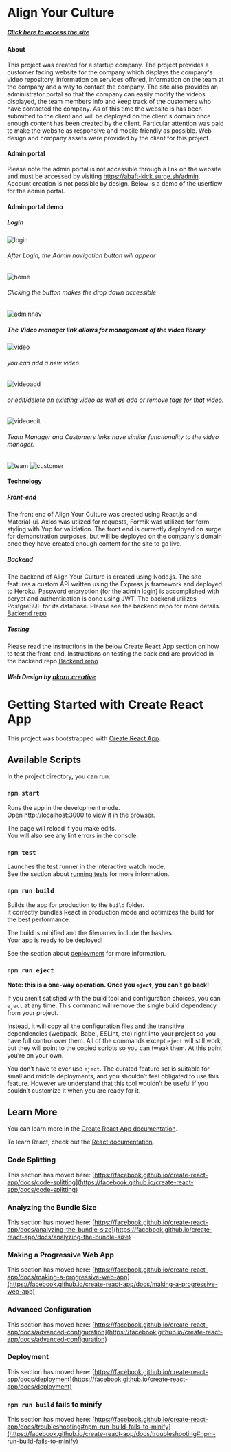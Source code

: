 # Align Your Culture

##### [Click here to access the site](https://abaft-kick.surge.sh)

#### About

This project was created for a startup company.  The project provides a customer facing website for the company which displays the company's video repository, information on services offered, information on the team at the company and a way to contact the company.  The site also provides an administrator portal so that the company can easily modify the videos displayed, the team members info and keep track of the customers who have contacted the company.  As of this time the website is has been submitted to the client and will be deployed on the client's domain once enough content has been created by the client.  Particular attention was paid to make the website as responsive and mobile friendly as possible.  Web design and company assets were provided by the client for this project.

#### Admin portal

Please note the admin portal is not accessible through a link on the website and must be accessed by visiting https://abaft-kick.surge.sh/admin.  Account creation is not possible by design.  Below is a demo of the userflow for the admin portal.

#### Admin portal demo

##### Login
![login](https://github.com/herfalerf/ayc-front/blob/master/readmeimages/login.png)

###### After Login, the Admin navigation button will appear 
![home](https://github.com/herfalerf/ayc-front/blob/master/readmeimages/home.png)

###### Clicking the button makes the drop down accessible
![adminnav](https://github.com/herfalerf/ayc-front/blob/master/readmeimages/adminnav.png)

##### The Video manager link allows for management of the video library
![video](https://github.com/herfalerf/ayc-front/blob/master/readmeimages/video.png)

###### you can add a new video 
![videoadd](https://github.com/herfalerf/ayc-front/blob/master/readmeimages/videoadd.png)

###### or edit/delete an existing video as well as add or remove tags for that video.
![videoedit](https://github.com/herfalerf/ayc-front/blob/master/readmeimages/videoedit.png)

###### Team Manager and Customers links have similar functionality to the video manager.

![team](https://github.com/herfalerf/ayc-front/blob/master/readmeimages/team.png)
![customer](https://github.com/herfalerf/ayc-front/blob/master/readmeimages/customer.png)



#### Technology

##### Front-end

The front end of Align Your Culture was created using React.js and Material-ui.  Axios was utlized for requests, Formik was utilized for form styling with Yup for validation.  The front end is currently deployed on surge for demonstration purposes, but will be deployed on the company's domain once they have created enough content for the site to go live.

##### Backend

The backend of Align Your Culture is created using Node.js.  The site features a custom API written using the Express.js framework and deployed to Heroku.  Password encryption (for the admin login) is accomplished with bcrypt and authentication is done using JWT.  The backend utilizes PostgreSQL for its database.  Please see the backend repo for more details. 
[Backend repo](https://github.com/herfalerf/ayc-back)

##### Testing

Please read the instructions in the below Create React App section on how to test the front-end.  Instructions on testing the back end are provided in the backend repo
[Backend repo](https://github.com/herfalerf/ayc-back)

##### Web Design by [akorn.creative](https://99designs.com/profiles/akorncreative)


# Getting Started with Create React App

This project was bootstrapped with [Create React App](https://github.com/facebook/create-react-app).

## Available Scripts

In the project directory, you can run:

### `npm start`

Runs the app in the development mode.\
Open [http://localhost:3000](http://localhost:3000) to view it in the browser.

The page will reload if you make edits.\
You will also see any lint errors in the console.

### `npm test`

Launches the test runner in the interactive watch mode.\
See the section about [running tests](https://facebook.github.io/create-react-app/docs/running-tests) for more information.

### `npm run build`

Builds the app for production to the `build` folder.\
It correctly bundles React in production mode and optimizes the build for the best performance.

The build is minified and the filenames include the hashes.\
Your app is ready to be deployed!

See the section about [deployment](https://facebook.github.io/create-react-app/docs/deployment) for more information.

### `npm run eject`

**Note: this is a one-way operation. Once you `eject`, you can’t go back!**

If you aren’t satisfied with the build tool and configuration choices, you can `eject` at any time. This command will remove the single build dependency from your project.

Instead, it will copy all the configuration files and the transitive dependencies (webpack, Babel, ESLint, etc) right into your project so you have full control over them. All of the commands except `eject` will still work, but they will point to the copied scripts so you can tweak them. At this point you’re on your own.

You don’t have to ever use `eject`. The curated feature set is suitable for small and middle deployments, and you shouldn’t feel obligated to use this feature. However we understand that this tool wouldn’t be useful if you couldn’t customize it when you are ready for it.

## Learn More

You can learn more in the [Create React App documentation](https://facebook.github.io/create-react-app/docs/getting-started).

To learn React, check out the [React documentation](https://reactjs.org/).

### Code Splitting

This section has moved here: [https://facebook.github.io/create-react-app/docs/code-splitting](https://facebook.github.io/create-react-app/docs/code-splitting)

### Analyzing the Bundle Size

This section has moved here: [https://facebook.github.io/create-react-app/docs/analyzing-the-bundle-size](https://facebook.github.io/create-react-app/docs/analyzing-the-bundle-size)

### Making a Progressive Web App

This section has moved here: [https://facebook.github.io/create-react-app/docs/making-a-progressive-web-app](https://facebook.github.io/create-react-app/docs/making-a-progressive-web-app)

### Advanced Configuration

This section has moved here: [https://facebook.github.io/create-react-app/docs/advanced-configuration](https://facebook.github.io/create-react-app/docs/advanced-configuration)

### Deployment

This section has moved here: [https://facebook.github.io/create-react-app/docs/deployment](https://facebook.github.io/create-react-app/docs/deployment)

### `npm run build` fails to minify

This section has moved here: [https://facebook.github.io/create-react-app/docs/troubleshooting#npm-run-build-fails-to-minify](https://facebook.github.io/create-react-app/docs/troubleshooting#npm-run-build-fails-to-minify)
